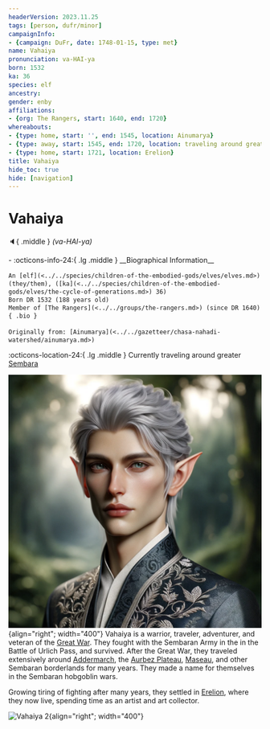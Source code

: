 ```yaml
---
headerVersion: 2023.11.25
tags: [person, dufr/minor]
campaignInfo:
- {campaign: DuFr, date: 1748-01-15, type: met}
name: Vahaiya
pronunciation: va-HAI-ya
born: 1532
ka: 36
species: elf
ancestry:
gender: enby
affiliations:
- {org: The Rangers, start: 1640, end: 1720}
whereabouts:
- {type: home, start: '', end: 1545, location: Ainumarya}
- {type: away, start: 1545, end: 1720, location: traveling around greater Sembara}
- {type: home, start: 1721, location: Erelion}
title: Vahaiya
hide_toc: true
hide: [navigation]
---
```

# Vahaiya
:speaker:{ .middle } *(va-HAI-ya)*  
<div class="grid cards ext-narrow-margin ext-one-column" markdown>
- :octicons-info-24:{ .lg .middle } __Biographical Information__

    An [elf](<../../species/children-of-the-embodied-gods/elves/elves.md>) (they/them), ([ka](<../../species/children-of-the-embodied-gods/elves/the-cycle-of-generations.md>) 36)  
    Born DR 1532 (188 years old)  
    Member of [The Rangers](<../../groups/the-rangers.md>) (since DR 1640)  
    { .bio }

    Originally from: [Ainumarya](<../../gazetteer/chasa-nahadi-watershed/ainumarya.md>)
</div>

:octicons-location-24:{ .lg .middle } Currently traveling around greater [Sembara](<../../gazetteer/greater-sembara/sembara/sembara.md>)



![Vahaiya Portrait](../../assets/vahaiya-portrait.png){align="right"; width="400"} Vahaiya is a warrior, traveler, adventurer, and veteran of the [Great War](<../../events/1500s/great-war.md>). They fought with the Sembaran Army in the in the Battle of Urlich Pass, and survived. After the Great War, they traveled extensively around [Addermarch](<../../gazetteer/greater-sembara/addermarch/addermarch.md>), the [Aurbez Plateau](<../../gazetteer/istaros-watershed/aurbez-plateau.md>), [Maseau](<../../gazetteer/greater-sembara/duchy-of-maseau/duchy-of-maseau.md>), and other Sembaran borderlands for many years. They made a name for themselves in the Sembaran hobgoblin wars.


Growing tiring of fighting after many years, they settled in [Erelion](<../../gazetteer/istaros-watershed/orenlas/erelion.md>), where they now live, spending time as an artist and art collector. 



![Vahaiya 2](../../assets/vahaiya-2.png){align="right"; width="400"}
